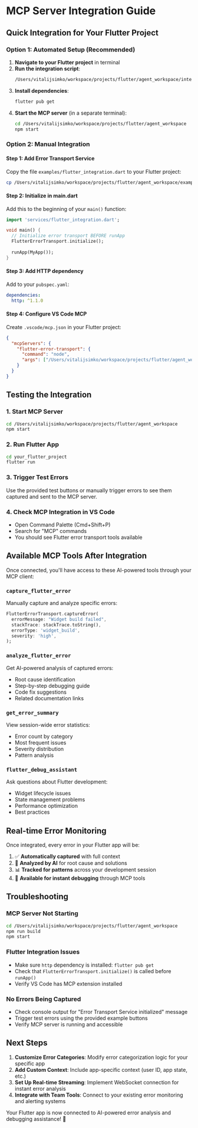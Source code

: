 # MCP Server Integration Guide

## Quick Integration for Your Flutter Project

### Option 1: Automated Setup (Recommended)

1. **Navigate to your Flutter project** in terminal
2. **Run the integration script**:
   ```bash
   /Users/vitalijsimko/workspace/projects/flutter/agent_workspace/integration_script.sh
   ```
3. **Install dependencies**:
   ```bash
   flutter pub get
   ```
4. **Start the MCP server** (in a separate terminal):
   ```bash
   cd /Users/vitalijsimko/workspace/projects/flutter/agent_workspace
   npm start
   ```

### Option 2: Manual Integration

#### Step 1: Add Error Transport Service
Copy the file `examples/flutter_integration.dart` to your Flutter project:
```bash
cp /Users/vitalijsimko/workspace/projects/flutter/agent_workspace/examples/flutter_integration.dart your_flutter_project/lib/services/
```

#### Step 2: Initialize in main.dart
Add this to the beginning of your `main()` function:
```dart
import 'services/flutter_integration.dart';

void main() {
  // Initialize error transport BEFORE runApp
  FlutterErrorTransport.initialize();
  
  runApp(MyApp());
}
```

#### Step 3: Add HTTP dependency
Add to your `pubspec.yaml`:
```yaml
dependencies:
  http: ^1.1.0
```

#### Step 4: Configure VS Code MCP
Create `.vscode/mcp.json` in your Flutter project:
```json
{
  "mcpServers": {
    "flutter-error-transport": {
      "command": "node",
      "args": ["/Users/vitalijsimko/workspace/projects/flutter/agent_workspace/dist/index.js"]
    }
  }
}
```

## Testing the Integration

### 1. Start MCP Server
```bash
cd /Users/vitalijsimko/workspace/projects/flutter/agent_workspace
npm start
```

### 2. Run Flutter App
```bash
cd your_flutter_project
flutter run
```

### 3. Trigger Test Errors
Use the provided test buttons or manually trigger errors to see them captured and sent to the MCP server.

### 4. Check MCP Integration in VS Code
- Open Command Palette (Cmd+Shift+P)
- Search for "MCP" commands
- You should see Flutter error transport tools available

## Available MCP Tools After Integration

Once connected, you'll have access to these AI-powered tools through your MCP client:

### `capture_flutter_error`
Manually capture and analyze specific errors:
```dart
FlutterErrorTransport.captureError(
  errorMessage: "Widget build failed",
  stackTrace: stackTrace.toString(),
  errorType: 'widget_build',
  severity: 'high',
);
```

### `analyze_flutter_error` 
Get AI-powered analysis of captured errors:
- Root cause identification
- Step-by-step debugging guide
- Code fix suggestions
- Related documentation links

### `get_error_summary`
View session-wide error statistics:
- Error count by category
- Most frequent issues
- Severity distribution
- Pattern analysis

### `flutter_debug_assistant`
Ask questions about Flutter development:
- Widget lifecycle issues
- State management problems
- Performance optimization
- Best practices

## Real-time Error Monitoring

Once integrated, every error in your Flutter app will be:
1. ✅ **Automatically captured** with full context
2. 🧠 **Analyzed by AI** for root cause and solutions
3. 📊 **Tracked for patterns** across your development session
4. 🚀 **Available for instant debugging** through MCP tools

## Troubleshooting

### MCP Server Not Starting
```bash
cd /Users/vitalijsimko/workspace/projects/flutter/agent_workspace
npm run build
npm start
```

### Flutter Integration Issues
- Make sure `http` dependency is installed: `flutter pub get`
- Check that `FlutterErrorTransport.initialize()` is called before `runApp()`
- Verify VS Code has MCP extension installed

### No Errors Being Captured
- Check console output for "Error Transport Service initialized" message
- Trigger test errors using the provided example buttons
- Verify MCP server is running and accessible

## Next Steps

1. **Customize Error Categories**: Modify error categorization logic for your specific app
2. **Add Custom Context**: Include app-specific context (user ID, app state, etc.)
3. **Set Up Real-time Streaming**: Implement WebSocket connection for instant error analysis
4. **Integrate with Team Tools**: Connect to your existing error monitoring and alerting systems

Your Flutter app is now connected to AI-powered error analysis and debugging assistance! 🎉
